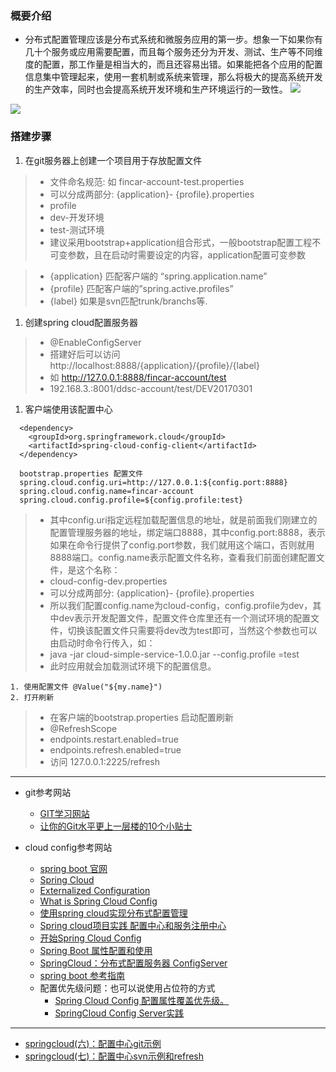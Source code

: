 
### 概要介绍

- 分布式配置管理应该是分布式系统和微服务应用的第一步。想象一下如果你有几十个服务或应用需要配置，而且每个服务还分为开发、测试、生产等不同维度的配置，那工作量是相当大的，而且还容易出错。如果能把各个应用的配置信息集中管理起来，使用一套机制或系统来管理，那么将极大的提高系统开发的生产效率，同时也会提高系统开发环境和生产环境运行的一致性。
  ![](../label/img/spring_cloud_config/001.png)

![](../label/img/spring_cloud_config/6fIFBf.png!web)

### 搭建步骤
1.   在git服务器上创建一个项目用于存放配置文件
  > - 文件命名规范: 如 fincar-account-test.properties
  > - 可以分成两部分: {application}- {profile}.properties
  > - profile
  > - dev-开发环境
  > - test-测试环境
  > - 建议采用bootstrap+application组合形式，一般bootstrap配置工程不可变参数，且在启动时需要设定的内容，application配置可变参数


  > - {application} 匹配客户端的 “spring.application.name”
  > - {profile} 匹配客户端的”spring.active.profiles”
  > - {label} 如果是svn匹配trunk/branchs等.

1.   创建spring cloud配置服务器
  > - @EnableConfigServer
  > - 搭建好后可以访问 http://localhost:8888/{application}/{profile}/{label}
  > - 如 http://127.0.0.1:8888/fincar-account/test
  > - 192.168.3.:8001/ddsc-account/test/DEV20170301

  1. 客户端使用该配置中心
  ```
    <dependency>
      <groupId>org.springframework.cloud</groupId>
      <artifactId>spring-cloud-config-client</artifactId>
    </dependency>
  ```

  ```
    bootstrap.properties 配置文件
    spring.cloud.config.uri=http://127.0.0.1:${config.port:8888}
    spring.cloud.config.name=fincar-account
    spring.cloud.config.profile=${config.profile:test}
  ```
> - 其中config.uri指定远程加载配置信息的地址，就是前面我们刚建立的配置管理服务器的地址，绑定端口8888，其中config.port:8888，表示如果在命令行提供了config.port参数，我们就用这个端口，否则就用8888端口。config.name表示配置文件名称，查看我们前面创建配置文件，是这个名称：
> - cloud-config-dev.properties
> - 可以分成两部分: {application}- {profile}.properties
> - 所以我们配置config.name为cloud-config，config.profile为dev，其中dev表示开发配置文件，配置文件仓库里还有一个测试环境的配置文件，切换该配置文件只需要将dev改为test即可，当然这个参数也可以由启动时命令行传入，如：
> - java -jar cloud-simple-service-1.0.0.jar --config.profile =test
> - 此时应用就会加载测试环境下的配置信息。

    1. 使用配置文件 @Value("${my.name}")
    2. 打开刷新
> - 在客户端的bootstrap.properties 启动配置刷新
> - @RefreshScope
> - endpoints.restart.enabled=true
> - endpoints.refresh.enabled=true
> - 访问 127.0.0.1:2225/refresh

----
- git参考网站

  - [GIT学习网站](http://blog.jobbole.com/53573/)
  - [让你的Git水平更上一层楼的10个小贴士](http://os.51cto.com/art/201408/448580.htm)

- cloud config参考网站

  - [spring boot 官网](http://docs.spring.io/spring-boot/docs/1.2.3.RELEASE/reference/html/index.html)
  - [Spring Cloud](http://projects.spring.io/spring-cloud/spring-cloud.html)
  - [Externalized Configuration](http://docs.spring.io/spring-boot/docs/1.2.3.RELEASE/reference/html/boot-features-external-config.html)
  - [What is Spring Cloud Config](http://qiita.com/making@github/items/704d8e254e03c5cce546)
  - [使用spring cloud实现分布式配置管理](http://www.cnblogs.com/skyblog/p/5129603.html)
  - [Spring cloud项目实践 配置中心和服务注册中心](http://sail-y.github.io/2016/03/21/Spring-cloud%E9%A1%B9%E7%9B%AE%E5%AE%9E%E8%B7%B5-%E4%BA%8C/)
  - [开始Spring Cloud Config](http://www.itnose.net/detail/6358908.html)
  - [Spring Boot 属性配置和使用](http://blog.csdn.net/isea533/article/details/50281151)
  - [SpringCloud：分布式配置服务器 ConfigServer](http://www.tuicool.com/articles/ZFFfQj)
  - [spring boot 参考指南](https://qbgbook.gitbooks.io/spring-boot-reference-guide-zh/content/III.%20Using%20Spring%20Boot/20.%20Packaging%20your%20application%20for%20production.html)
  - 配置优先级问题：也可以说使用占位符的方式
    - [Spring Cloud Config 配置属性覆盖优先级。](http://www.cnblogs.com/xingxueliao/p/7113651.html) 
    - [SpringCloud Config Server实践](http://blog.csdn.net/ssrc0604hx/article/details/52802392)
----
 - [springcloud(六)：配置中心git示例](https://www.cnblogs.com/ityouknow/p/6892584.html)
 - [springcloud(七)：配置中心svn示例和refresh](http://www.cnblogs.com/ityouknow/p/6906917.html)